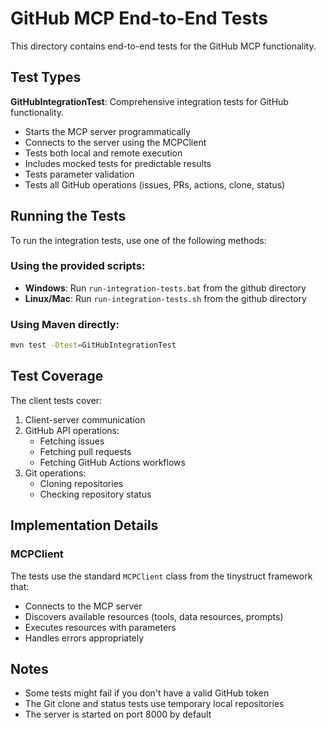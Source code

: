 # GitHub MCP End-to-End Tests

This directory contains end-to-end tests for the GitHub MCP functionality.

## Test Types

**GitHubIntegrationTest**: Comprehensive integration tests for GitHub functionality.
   - Starts the MCP server programmatically
   - Connects to the server using the MCPClient
   - Tests both local and remote execution
   - Includes mocked tests for predictable results
   - Tests parameter validation
   - Tests all GitHub operations (issues, PRs, actions, clone, status)

## Running the Tests

To run the integration tests, use one of the following methods:

### Using the provided scripts:

- **Windows**: Run `run-integration-tests.bat` from the github directory
- **Linux/Mac**: Run `run-integration-tests.sh` from the github directory

### Using Maven directly:

```bash
mvn test -Dtest=GitHubIntegrationTest
```

## Test Coverage

The client tests cover:

1. Client-server communication
2. GitHub API operations:
   - Fetching issues
   - Fetching pull requests
   - Fetching GitHub Actions workflows
3. Git operations:
   - Cloning repositories
   - Checking repository status

## Implementation Details

### MCPClient

The tests use the standard `MCPClient` class from the tinystruct framework that:

- Connects to the MCP server
- Discovers available resources (tools, data resources, prompts)
- Executes resources with parameters
- Handles errors appropriately

## Notes

- Some tests might fail if you don't have a valid GitHub token
- The Git clone and status tests use temporary local repositories
- The server is started on port 8000 by default

